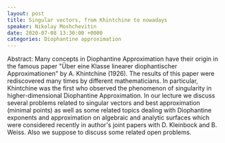 ```yaml
---
layout: post
title: Singular vectors, from Khintchine to nowadays
speaker: Nikolay Moshchevitin
date: 2020-07-08 13:30:00 +0000
categories: Diophantine approximation
---
```


Abstract: Many concepts in Diophantine Approximation have their origin in the 
famous paper "Über eine Klasse linearer diophantischer Approximationen" by A. Khintchine (1926). The results of this paper were rediscovered many times by different mathematicians. In particular, Khintchine was the first who observed the phenomenon of singularity in higher-dimensional Diophantine Approximation. In our lecture we discuss several problems related to singular vectors and best approximation (minimal points) as well as some related topics dealing with Diophantine exponents and approximation on algebraic and analytic surfaces which were considered recently in author's joint papers with D. Kleinbock and B. Weiss. Also we suppose to discuss some related open problems.